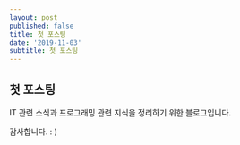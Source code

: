 ```yaml
---
layout: post
published: false
title: 첫 포스팅
date: '2019-11-03'
subtitle: 첫 포스팅
---
```

## 첫 포스팅

IT 관련 소식과 프로그래밍 관련 지식을 정리하기 위한 블로그입니다.

감사합니다. : )